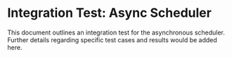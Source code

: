 # Integration Test: Async Scheduler

This document outlines an integration test for the asynchronous scheduler.  Further details regarding specific test cases and results would be added here.
